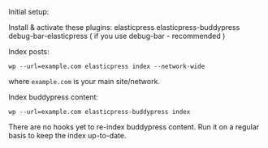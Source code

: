 Initial setup:

Install & activate these plugins:
    elasticpress
    elasticpress-buddypress
    debug-bar-elasticpress ( if you use debug-bar - recommended )

Index posts:

    wp --url=example.com elasticpress index --network-wide

where `example.com` is your main site/network.

Index buddypress content:

    wp --url=example.com elasticpress-buddypress index

There are no hooks yet to re-index buddypress content. Run it on a regular basis to keep the index up-to-date.
